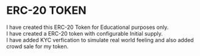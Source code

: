 # ERC-20 TOKEN 
I have created this  ERC-20 Token for Educational purposes only.
<br>
I have created a ERC-20 token with configurable Initial supply.
<br>
I have added KYC verfication to simulate real world feeling and also added crowd sale for my token.

